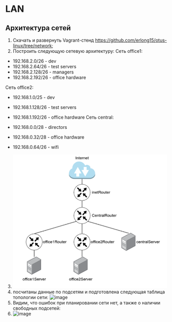 # LAN
## Архитектура сетей 
1. Скачать и развернуть Vagrant-стенд https://github.com/erlong15/otus-linux/tree/network;
2. Построить следующую сетевую архитектуру:
Сеть office1:

* 192.168.2.0/26 - dev
* 192.168.2.64/26 - test servers
* 192.168.2.128/26 - managers
* 192.168.2.192/26 - office hardware
  
Сеть office2:

* 192.168.1.0/25 - dev
* 192.168.1.128/26 - test servers
* 192.168.1.192/26 - office hardware
Сеть central:

* 192.168.0.0/28 - directors
* 192.168.0.32/28 - office hardware
* 192.168.0.64/26 - wifi
3. ![alt text](./Pictures/1.png)
4. посчитаны данные по подсетям и подготовлена следующая таблица топологии сети:
  ![image](https://github.com/user-attachments/assets/b6d191bd-6fa3-432f-882d-d4363573e479)
5. Видим, что ошибок при планировании сети нет, а также о наличии свободных подсетей:
6. ![image](https://github.com/user-attachments/assets/3f37989c-bc61-46e8-a2ef-52aa325dd409)
  
  
